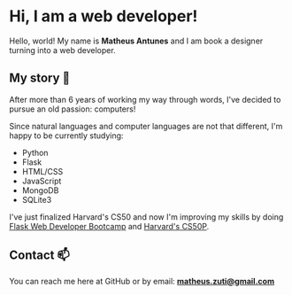 
# Hi, I am a web developer!
Hello, world! My name is **Matheus Antunes** and I am book a designer turning into a web developer.

## My story  💬
After more than 6 years of working my way through words, I've decided to pursue an old passion: computers!

Since natural languages and computer languages are not that different, I'm happy to be currently studying:

* Python
* Flask
* HTML/CSS
* JavaScript
* MongoDB
* SQLite3

I've just finalized Harvard's CS50 and now I'm improving my skills by doing [Flask Web Developer Bootcamp](https://www.udemy.com/course/web-developer-bootcamp-flask-python/) 
and [Harvard's CS50P](https://cs50.harvard.edu/python/2022/).

## Contact 📫
You can reach me here at GitHub or by email: **matheus.zuti@gmail.com**



